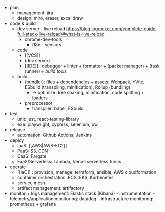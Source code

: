 - plan
	- management: jira
	- design: miro, eraser, excalidraw
- code & build
	- dev server - live reload https://blog.logrocket.com/complete-guide-full-stack-live-reload/#what-is-live-reload
		- chrome-dev-tools
			- i18n - sensors
	- code 
		- [[VCS]]
		- (dev server)
		- [[IDE]] : debugger + linter + formatter + (packet manager) + (task runner) + *build tools*  
	- build
		- (bundler): files + dependencies + assets: Webpack, *Vite, ESbuild (transpiling, minification), Rollup (bundling) 
			- -> optimize: tree shaking, minification, code splitting + loaders 
		- preprocessor
			- transpiler: babel, ESbuild 
- test 
	- unit: jest, react-testing-library 
	- e2e: playwright, cypress, selenium, pw
- release 
	- automation: Github Actions, Jenkins 
- deploy
	- IaaS: [[AWS|AWS-EC2]]
	- PaaS: S3, CDN
	- CaaS: Fargate 
	- FaaS/Serverless: Lambda, Vercel serverless funcs 
- operate 
	- [[IaC]] : provision, manage: terraform, ansible, AWS cloudformation 
	- container orchestration: ECS, EKS, Kurbenetes 
	- service mesh
	- artifact management: artifactory
- monitor +  logs management: Elastic stack (Kibana)
		- instrumentation
		- telemetry/application monitoring: datadog
		- infrastructure monitoring: prometheus + grafana
    